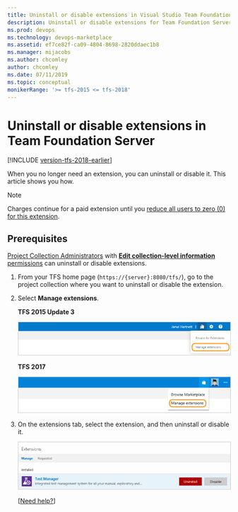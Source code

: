 ```yaml
---
title: Uninstall or disable extensions in Visual Studio Team Foundation Server (TFS)
description: Uninstall or disable extensions for Team Foundation Server (TFS)
ms.prod: devops
ms.technology: devops-marketplace
ms.assetid: ef7ce82f-ca09-4804-8698-2820ddaec1b8
ms.manager: mijacobs
ms.author: chcomley
author: chcomley
ms.date: 07/11/2019
ms.topic: conceptual
monikerRange: '>= tfs-2015 <= tfs-2018'
---
```


# Uninstall or disable extensions in Team Foundation Server

[!INCLUDE [version-tfs-2018-earlier](../../_shared/version-tfs-2018-earlier.md)]

When you no longer need an extension, you can uninstall or disable it. This article shows you how.

> [!NOTE]
> Charges continue for a paid extension until you [reduce all users to zero (0) for this extension](./change-paid-extension-users.md). 

## Prerequisites

[Project Collection Administrators](../../organizations/security/set-project-collection-level-permissions.md) 
with [**Edit collection-level information** permissions](../../organizations/security/permissions.md#collection) 
can uninstall or disable extensions. 

1. From your TFS home page (```https://{server}:8080/tfs/```), go to the project collection where you want to uninstall or disable the extension.

2. Select **Manage extensions**.

   **TFS 2015 Update 3**

   <img alt="Manage extensions" src="../_shared/media/manage-extensions.png" style="border: 1px solid #CCCCCC" />
	
   **TFS 2017**

   <img alt="Manage extensions" src="../_shared/media/manage-extensions2-new.png" style="border: 1px solid #CCCCCC" />

3. On the extensions tab, select the extension, and then uninstall or disable it.

	<img alt="Uninstall or disable an extension" src="../_shared/media/uninstall-disable.png" style="border: 1px solid #CCCCCC" />

   [[Need help?](../faq-extensions.md#q-how-do-i-get-support-for-the-visual-studio-marketplace)]

